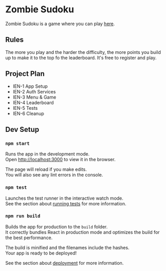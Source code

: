 # Zombie Sudoku

Zombie Sudoku is a game where you can play [here](http://zombie.herokuapp.com).

## Rules

The more you play and the harder the difficulty, the more points you build up to make it to the top fo the leaderboard. It's free to register and play. 

## Project Plan

- IEN-1 App Setup
- IEN-2 Auth Services
- IEN-3 Menu & Game
- IEN-4 Leaderboard
- IEN-5 Tests
- IEN-6 Cleanup

## Dev Setup

### `npm start`

Runs the app in the development mode.\
Open [http://localhost:3000](http://localhost:3000) to view it in the browser.

The page will reload if you make edits.\
You will also see any lint errors in the console.

### `npm test`

Launches the test runner in the interactive watch mode.\
See the section about [running tests](https://facebook.github.io/create-react-app/docs/running-tests) for more information.

### `npm run build`

Builds the app for production to the `build` folder.\
It correctly bundles React in production mode and optimizes the build for the best performance.

The build is minified and the filenames include the hashes.\
Your app is ready to be deployed!

See the section about [deployment](https://facebook.github.io/create-react-app/docs/deployment) for more information.

